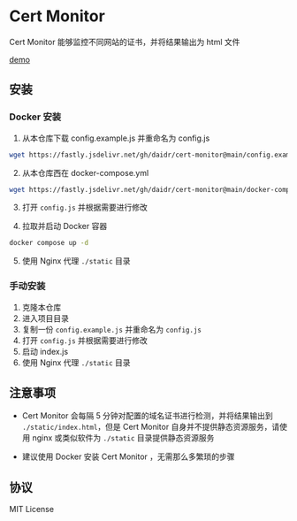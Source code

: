 # Cert Monitor

Cert Monitor 能够监控不同网站的证书，并将结果输出为 html 文件

[demo](https://cert.daidr.me/)

## 安装

### Docker 安装

1. 从本仓库下载 config.example.js 并重命名为 config.js

```bash
wget https://fastly.jsdelivr.net/gh/daidr/cert-monitor@main/config.example.js -O config.js
```
2. 从本仓库西在 docker-compose.yml 

```bash
wget https://fastly.jsdelivr.net/gh/daidr/cert-monitor@main/docker-compose.yml
```
3. 打开 `config.js` 并根据需要进行修改

4. 拉取并启动 Docker 容器

```bash
docker compose up -d
```
5. 使用 Nginx 代理 `./static` 目录

### 手动安装
1. 克隆本仓库
2. 进入项目目录
3. 复制一份 `config.example.js` 并重命名为 `config.js`
4. 打开 `config.js` 并根据需要进行修改
5. 启动 index.js
6. 使用 Nginx 代理 `./static` 目录

## 注意事项

* Cert Monitor 会每隔 5 分钟对配置的域名证书进行检测，并将结果输出到 `./static/index.html`，但是 Cert Monitor 自身并不提供静态资源服务，请使用 nginx 或类似软件为 `./static` 目录提供静态资源服务

* 建议使用 Docker 安装 Cert Monitor ，无需那么多繁琐的步骤

## 协议

MIT License